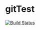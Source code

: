 # gitTest
[![Build Status](https://travis-ci.com/shangcheng0303/gitTest.svg?branch=master)](https://travis-ci.com/shangcheng0303/gitTest)
